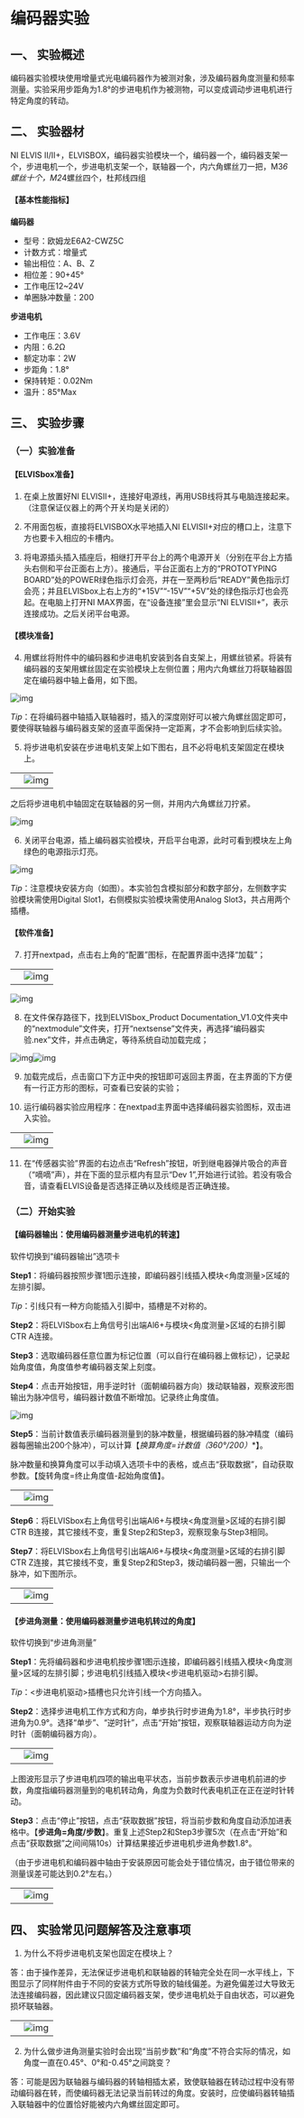 # 编码器实验

## 一、 实验概述

编码器实验模块使用增量式光电编码器作为被测对象，涉及编码器角度测量和频率测量。实验采用步距角为1.8°的步进电机作为被测物，可以变成调动步进电机进行特定角度的转动。

 

## 二、 实验器材

NI ELVIS II/II+，ELVISBOX，编码器实验模块一个，编码器一个，编码器支架一个，步进电机一个，步进电机支架一个，联轴器一个，内六角螺丝刀一把，M3*6螺丝十个，M2*4螺丝四个，杜邦线四组

#### 【基本性能指标】

**编码器**

* 型号：欧姆龙E6A2-CWZ5C
* 计数方式：增量式
* 输出相位：A、B、Z
* 相位差：90+45°
* 工作电压12~24V
* 单圈脉冲数量：200

**步进电机**

* 工作电压：3.6V
* 内阻：6.2Ω
* 额定功率：2W
* 步距角：1.8°
* 保持转矩：0.02Nm
* 温升：85°Max

 

## 三、 实验步骤

### （一）实验准备

#### 【ELVISbox准备】

1. 在桌上放置好NI ELVISII+，连接好电源线，再用USB线将其与电脑连接起来。（注意保证仪器上的两个开关均是关闭的）

2. 不用面包板，直接将ELVISBOX水平地插入NI ELVISII+对应的槽口上，注意下方也要卡入相应的卡槽内。

3. 将电源插头插入插座后，相继打开平台上的两个电源开关（分别在平台上方插头右侧和平台正面右上方）。接通后，平台正面右上方的“PROTOTYPING BOARD”处的POWER绿色指示灯会亮，并在一至两秒后“READY”黄色指示灯会亮；并且ELVISbox上右上方的“+15V”“-15V”“+5V”处的绿色指示灯也会亮起。在电脑上打开NI MAX界面，在“设备连接”里会显示“NI ELVISII+”，表示连接成功。之后关闭平台电源。

 

#### 【模块准备】

4. 用螺丝将附件中的编码器和步进电机安装到各自支架上，用螺丝锁紧。将装有编码器的支架用螺丝固定在实验模块上左侧位置；用内六角螺丝刀将联轴器固定在编码器中轴上备用，如下图。

![img](file:///C:\Users\lenovo\AppData\Local\Temp\ksohtml\wps7435.tmp.jpg) 

*Tip*：在将编码器中轴插入联轴器时，插入的深度刚好可以被六角螺丝固定即可，要使得联轴器与编码器支架的竖直平面保持一定距离，才不会影响到后续实验。

5. 将步进电机安装在步进电机支架上如下图右，且不必将电机支架固定在模块上。

|      |                                                              |
| ---- | ------------------------------------------------------------ |
|      | ![img](file:///C:\Users\lenovo\AppData\Local\Temp\ksohtml\wps7436.tmp.jpg) |

之后将步进电机中轴固定在联轴器的另一侧，并用内六角螺丝刀拧紧。

![img](file:///C:\Users\lenovo\AppData\Local\Temp\ksohtml\wps7447.tmp.jpg) 

6. 关闭平台电源，插上编码器实验模块，开启平台电源，此时可看到模块左上角绿色的电源指示灯亮。

![img](file:///C:\Users\lenovo\AppData\Local\Temp\ksohtml\wps7448.tmp.jpg) 

*Tip*：注意模块安装方向（如图）。本实验包含模拟部分和数字部分，左侧数字实验模块需使用Digital Slot1，右侧模拟实验模块需使用Analog Slot3，共占用两个插槽。

 

#### 【软件准备】

7. 打开nextpad，点击右上角的“配置”图标，在配置界面中选择“加载”；



|      |                                                              |
| ---- | ------------------------------------------------------------ |
|      | ![img](file:///C:\Users\lenovo\AppData\Local\Temp\ksohtml\wps7449.tmp.jpg) |



![img](file:///C:\Users\lenovo\AppData\Local\Temp\ksohtml\wps744A.tmp.jpg) 



8. 在文件保存路径下，找到ELVISbox_Product Documentation_V1.0文件夹中的“nextmodule”文件夹，打开“nextsense”文件夹，再选择“编码器实验.nex”文件，并点击确定，等待系统自动加载完成；

![img](file:///C:\Users\lenovo\AppData\Local\Temp\ksohtml\wps745A.tmp.jpg)![img](file:///C:\Users\lenovo\AppData\Local\Temp\ksohtml\wps745B.tmp.jpg) 

9. 加载完成后，点击窗口下方正中央的按钮即可返回主界面，在主界面的下方便有一行正方形的图标，可查看已安装的实验；

10. 运行编码器实验应用程序：在nextpad主界面中选择编码器实验图标，双击进入实验。

|      |                                                              |
| ---- | ------------------------------------------------------------ |
|      | ![img](file:///C:\Users\lenovo\AppData\Local\Temp\ksohtml\wps745C.tmp.jpg) |

 

11. 在“传感器实验”界面的右边点击“Refresh”按钮，听到继电器弹片吸合的声音（“嘀嘀”声），并在下面的显示框内有显示“Dev 1”,开始进行试验。若没有吸合音，请查看ELVIS设备是否选择正确以及线缆是否正确连接。

    

### （二）开始实验

#### 【编码器输出：使用编码器测量步进电机的转速】

软件切换到“编码器输出”选项卡

**Step1**：将编码器按照步骤1图示连接，即编码器引线插入模块<角度测量>区域的左排引脚。

*Tip*：引线只有一种方向能插入引脚中，插槽是不对称的。

**Step2**：将ELVISbox右上角信号引出端Al6+与模块<角度测量>区域的右排引脚CTR A连接。

**Step3**：选取编码器任意位置为标记位置（可以自行在编码器上做标记），记录起始角度值，角度值参考编码器支架上刻度。

**Step4**：点击开始按钮，用手逆时针（面朝编码器方向）拨动联轴器，观察波形图输出为脉冲信号，编码器计数值不断增加。记录终止角度值。

![img](file:///C:\Users\lenovo\AppData\Local\Temp\ksohtml\wps745D.tmp.jpg) 

**Step5**：当前计数值表示编码器测量到的脉冲数量，根据编码器的脉冲精度（编码器每圈输出200个脉冲），可以计算【**换算角度=计数值*（360°/200）**】。

​       脉冲数量和换算角度可以手动填入选项卡中的表格，或点击“获取数据”，自动获取参数。【旋转角度=终止角度值-起始角度值】。

|      |                                                              |
| ---- | ------------------------------------------------------------ |
|      | ![img](file:///C:\Users\lenovo\AppData\Local\Temp\ksohtml\wps745E.tmp.jpg) |

 

**Step6**：将ELVISbox右上角信号引出端Al6+与模块<角度测量>区域的右排引脚CTR B连接，其它接线不变，重复Step2和Step3，观察现象与Step3相同。

**Step7**：将ELVISbox右上角信号引出端Al6+与模块<角度测量>区域的右排引脚CTR Z连接，其它接线不变，重复Step2和Step3，拨动编码器一圈，只输出一个脉冲，如下图所示。

|      |                                                              |
| ---- | ------------------------------------------------------------ |
|      | ![img](file:///C:\Users\lenovo\AppData\Local\Temp\ksohtml\wps746F.tmp.jpg) |

 

#### 【步进角测量：使用编码器测量步进电机转过的角度】

软件切换到“步进角测量”

**Step1**：先将编码器和步进电机按步骤1图示连接，即编码器引线插入模块<角度测量>区域的左排引脚；步进电机引线插入模块<步进电机驱动>右排引脚。

*Tip*：<步进电机驱动>插槽也只允许引线一个方向插入。

**Step2**：选择步进电机工作方式和方向，单步执行时步进角为1.8°，半步执行时步进角为0.9°。选择“单步”、“逆时针”，点击“开始”按钮，观察联轴器运动方向为逆时针（面朝编码器方向）。

|      |                                                              |
| ---- | ------------------------------------------------------------ |
|      | ![img](file:///C:\Users\lenovo\AppData\Local\Temp\ksohtml\wps7470.tmp.jpg) |

 

上图波形显示了步进电机四项的输出电平状态，当前步数表示步进电机前进的步数，角度指编码器测量到的电机转动角，角度为负数时代表电机正在正在逆时针转动。

**Step3**：点击“停止”按钮，点击“获取数据”按钮，将当前步数和角度自动添加进表格中。【**步进角=角度/步数**】。重复上述Step2和Step3步骤5次（在点击“开始”和点击“获取数据”之间间隔10s）计算结果接近步进电机步进角参数1.8°。

（由于步进电机和编码器中轴由于安装原因可能会处于错位情况，由于错位带来的测量误差可能达到0.2°左右。）

|      |                                                              |
| ---- | ------------------------------------------------------------ |
|      | ![img](file:///C:\Users\lenovo\AppData\Local\Temp\ksohtml\wps7471.tmp.jpg) |

 

 

## 四、 实验常见问题解答及注意事项

1. 为什么不将步进电机支架也固定在模块上？

​       答：由于操作差异，无法保证步进电机和联轴器的转轴完全处在同一水平线上，下图显示了同样附件由于不同的安装方式所导致的轴线偏差。为避免偏差过大导致无法连接编码器，因此建议只固定编码器支架，使步进电机处于自由状态，可以避免损坏联轴器。

|      |                                                              |
| ---- | ------------------------------------------------------------ |
|      | ![img](file:///C:\Users\lenovo\AppData\Local\Temp\ksohtml\wps7472.tmp.jpg) |

 

2. 为什么做步进角测量实验时会出现“当前步数”和“角度”不符合实际的情况，如角度一直在0.45°、0°和-0.45°之间跳变？

​       答：可能是因为联轴器与编码器的转轴相插太紧，致使联轴器在转动过程中没有带动编码器在转，而使编码器无法记录当前转过的角度。安装时，应使编码器转轴插入联轴器中的位置恰好能被内六角螺丝固定即可。

 